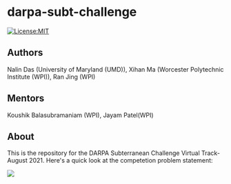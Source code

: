# darpa-subt-challenge
[![License:MIT](https://img.shields.io/badge/License-MIT-green.svg)](https://github.com/nalindas9/darpa-subt-challenge/blob/master/LICENSE)
## Authors
Nalin Das (University of Maryland (UMD)), Xihan Ma (Worcester Polytechnic Institute (WPI)), Ran Jing (WPI)
## Mentors
Koushik Balasubramaniam (WPI), Jayam Patel(WPI)
## About
This is the repository for the DARPA Subterranean Challenge Virtual Track- August 2021. Here's a quick look at the competetion problem statement:

[![](http://img.youtube.com/vi/gSMiLLx8Y0Y/0.jpg)](http://www.youtube.com/watch?v=gSMiLLx8Y0Y "")

